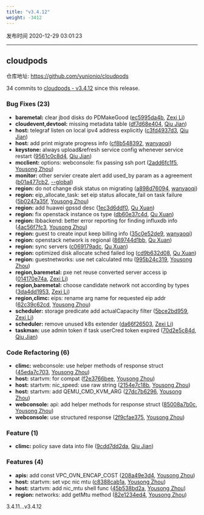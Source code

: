 ```yaml
---
title: "v3.4.12"
weight: -3412
---
```


发布时间 2020-12-29 03:01:23

-----

## cloudpods

仓库地址: https://github.com/yunionio/cloudpods

34 commits to [cloudpods - v3.4.12] since this release.

### Bug Fixes (23)
- **baremetal:** clear jbod disks do PDMakeGood ([ec5995da4b](https://github.com/yunionio/cloudpods/commit/ec5995da4bba9816ef65223742e5820dce6ffcea), [Zexi Li](mailto:zexi.li@qq.com))
- **cloudevent,devtool:** missing metadata table ([df7d68e404](https://github.com/yunionio/cloudpods/commit/df7d68e4040d39584ebc59e20c409687d0f4f9ea), [Qiu Jian](mailto:qiujian@yunionyun.com))
- **host:** telegraf listen on local ipv4 address explicitly ([c3fd4937d3](https://github.com/yunionio/cloudpods/commit/c3fd4937d3db936ec0d828a6248ac58f395c8b54), [Qiu Jian](mailto:qiujian@yunionyun.com))
- **host:** add print migrate progress info ([cf8b548392](https://github.com/yunionio/cloudpods/commit/cf8b548392216b441462d9f1c3e44b3df991f7f4), [wanyaoqi](mailto:wanyaoqi@yunionyun.com))
- **keystone:** always upload&refresh service config whenever service restart ([9561c0c8d4](https://github.com/yunionio/cloudpods/commit/9561c0c8d4bdfff1cb92948aa7807d0dc3c9c7e5), [Qiu Jian](mailto:qiujian@yunionyun.com))
- **mcclient:** options: webconsole: fix passing ssh port ([2add6fc1f5](https://github.com/yunionio/cloudpods/commit/2add6fc1f507e05bc867d34ca2622e070506454c), [Yousong Zhou](mailto:zhouyousong@yunionyun.com))
- **monitor:** other servier create alert add used_by param as a agreement ([b01a477cb2](https://github.com/yunionio/cloudpods/commit/b01a477cb26eaa9183c9284042b80726d9606d4f), [--global](mailto:1422928955@qq.com))
- **region:** do not change disk status on migrating ([a898d76094](https://github.com/yunionio/cloudpods/commit/a898d76094d9ad3dcf50cbb9c152db0a1fedf71f), [wanyaoqi](mailto:wanyaoqi@yunionyun.com))
- **region:** eip_allocate_task: set eip status allocate_fail on task failure ([5b0247a35f](https://github.com/yunionio/cloudpods/commit/5b0247a35f75d76e2d4f04dc9c9b8ca17bce4967), [Yousong Zhou](mailto:zhouyousong@yunionyun.com))
- **region:** add huawei gpssd desc ([1ec3d6ddf0](https://github.com/yunionio/cloudpods/commit/1ec3d6ddf0450b5b1e845a13a2b59a534d6b7202), [Qu Xuan](mailto:quxuan@yunionyun.com))
- **region:** fix openstack instance os type ([db60e37c4d](https://github.com/yunionio/cloudpods/commit/db60e37c4dd5f3c8143b9b6e5af06f467c9cc4d5), [Qu Xuan](mailto:quxuan@yunionyun.com))
- **region:** lbbackend: better error reporting for finding influxdb info ([4ac56f7fc3](https://github.com/yunionio/cloudpods/commit/4ac56f7fc3f4d187bf069ed5e47975fd0928af70), [Yousong Zhou](mailto:zhouyousong@yunionyun.com))
- **region:** guest to create input keep billing info ([35c0e52de9](https://github.com/yunionio/cloudpods/commit/35c0e52de94af47183e27671f3f0c418d41160d6), [wanyaoqi](mailto:wanyaoqi@yunionyun.com))
- **region:** openstack network is regional ([869744d1bb](https://github.com/yunionio/cloudpods/commit/869744d1bbf16dce54c3c6869648017f978f9324), [Qu Xuan](mailto:quxuan@yunionyun.com))
- **region:** sync servers ([c069179adc](https://github.com/yunionio/cloudpods/commit/c069179adc75d7aded7d55355189ae45a9f47f1b), [Qu Xuan](mailto:quxuan@yunionyun.com))
- **region:** optimized disk allocate sched failed log ([cd9b632d08](https://github.com/yunionio/cloudpods/commit/cd9b632d08db47a170d3c214846db1a66f6bad67), [Qu Xuan](mailto:quxuan@yunionyun.com))
- **region:** guestnetworks: use net calculated mtu ([995b24c319](https://github.com/yunionio/cloudpods/commit/995b24c319c51f3e1a6a219e425438e251346958), [Yousong Zhou](mailto:zhouyousong@yunionyun.com))
- **region,baremetal:** pxe net reuse converted server access ip ([014170e74a](https://github.com/yunionio/cloudpods/commit/014170e74a21cd82db71099844bb4684e342859c), [Zexi Li](mailto:zexi.li@qq.com))
- **region,baremetal:** choose candidate network not according by types ([3da4dd1953](https://github.com/yunionio/cloudpods/commit/3da4dd195322922d0e2eb73d57ac1bd0d257f1da), [Zexi Li](mailto:zexi.li@qq.com))
- **region,climc:** eips: rename arg name for requested eip addr ([62c39c62cd](https://github.com/yunionio/cloudpods/commit/62c39c62cdd62ee78542739f8ea2d77538710031), [Yousong Zhou](mailto:zhouyousong@yunionyun.com))
- **scheduler:** storage predicate add actualCapacity filter ([5bce2bd959](https://github.com/yunionio/cloudpods/commit/5bce2bd959bfe4d802edeba4501b1591d47f8ec4), [Zexi Li](mailto:zexi.li@qq.com))
- **scheduler:** remove unused k8s extender ([da66f26503](https://github.com/yunionio/cloudpods/commit/da66f265039979399da8eeb1796b4109acaf1d23), [Zexi Li](mailto:zexi.li@qq.com))
- **taskman:** use admin token if task userCred token expired ([70d2e5c84d](https://github.com/yunionio/cloudpods/commit/70d2e5c84defcbec914180e9ca509c2fa82f14a1), [Qiu Jian](mailto:qiujian@yunionyun.com))

### Code Refactoring (6)
- **climc:** webconsole: use helper methods of response struct ([45eda7c703](https://github.com/yunionio/cloudpods/commit/45eda7c7034edbd603d5db072155200ed7c11f23), [Yousong Zhou](mailto:zhouyousong@yunionyun.com))
- **host:** startvm: for compat ([f2e3766bee](https://github.com/yunionio/cloudpods/commit/f2e3766bee08732311bbdc2493f195b69d142dbf), [Yousong Zhou](mailto:zhouyousong@yunionyun.com))
- **host:** startvm: nic_speed: use raw string ([2154e7c18b](https://github.com/yunionio/cloudpods/commit/2154e7c18bc27b9b0625113dca4b54d4f91b0478), [Yousong Zhou](mailto:zhouyousong@yunionyun.com))
- **host:** startvm: add QEMU_CMD_KVM_ARG ([27dc7b6296](https://github.com/yunionio/cloudpods/commit/27dc7b6296233bf175c77695efbe6ffb9ce6cf30), [Yousong Zhou](mailto:zhouyousong@yunionyun.com))
- **webconsole:** api: add helper methods for response struct ([85008a7b0c](https://github.com/yunionio/cloudpods/commit/85008a7b0c8cb7ac6df197fa00d536289565b408), [Yousong Zhou](mailto:zhouyousong@yunionyun.com))
- **webconsole:** use structured response ([2f9cfae375](https://github.com/yunionio/cloudpods/commit/2f9cfae375102a01219ff14263ba6fac5401a9e6), [Yousong Zhou](mailto:zhouyousong@yunionyun.com))

### Feature (1)
- **climc:** policy save data into file ([9cdd7dd2da](https://github.com/yunionio/cloudpods/commit/9cdd7dd2daf7b2bf6311a429030614bb35233f91), [Qiu Jian](mailto:qiujian@yunionyun.com))

### Features (4)
- **apis:** add const VPC_OVN_ENCAP_COST ([208a49e3d4](https://github.com/yunionio/cloudpods/commit/208a49e3d4e9676b9cc9f59e72bdceb1683b4263), [Yousong Zhou](mailto:zhouyousong@yunionyun.com))
- **host:** startvm: set vpc nic mtu ([c8388cab1a](https://github.com/yunionio/cloudpods/commit/c8388cab1aaf78e893c6fef793b1d6d7dda5e686), [Yousong Zhou](mailto:zhouyousong@yunionyun.com))
- **host:** startvm: add nic_mtu shell func ([45b538bd2a](https://github.com/yunionio/cloudpods/commit/45b538bd2a0311cf36c04cf032f265571a365d5b), [Yousong Zhou](mailto:zhouyousong@yunionyun.com))
- **region:** networks: add getMtu method ([82e1234ed4](https://github.com/yunionio/cloudpods/commit/82e1234ed43302cfbe4f8d24eacb25ceb49e1ff8), [Yousong Zhou](mailto:zhouyousong@yunionyun.com))

[cloudpods - v3.4.12]: https://github.com/yunionio/cloudpods/compare/v3.4.11...v3.4.12
3.4.11...v3.4.12
